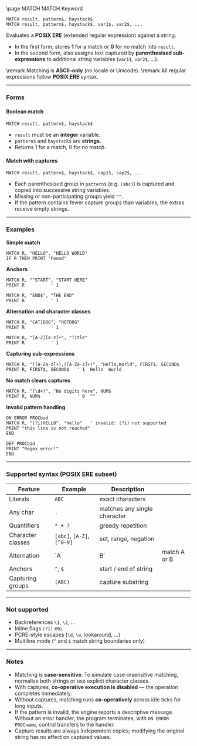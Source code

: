 \page MATCH MATCH Keyword

```basic
MATCH result, pattern$, haystack$
MATCH result, pattern$, haystack$, var1$, var2$, ...
```

Evaluates a **POSIX ERE** (extended regular expression) against a string.

* In the first form, stores **1** for a match or **0** for no match into `result`.
* In the second form, also assigns text captured by **parenthesised sub-expressions** to additional string variables (`var1$`, `var2$`, …).

\remark Matching is **ASCII-only** (no locale or Unicode).
\remark All regular expressions follow **POSIX ERE** syntax.

---

### Forms

#### Boolean match

```basic
MATCH result, pattern$, haystack$
```

* `result` must be an **integer** variable.
* `pattern$` and `haystack$` are **strings**.
* Returns 1 for a match, 0 for no match.

#### Match with captures

```basic
MATCH result, pattern$, haystack$, cap1$, cap2$, ...
```

* Each parenthesised group in `pattern$` (e.g. `(abc)`) is captured and copied into successive string variables.
* Missing or non-participating groups yield `""`.
* If the pattern contains fewer capture groups than variables, the extras receive empty strings.

---

### Examples

**Simple match**

```basic
MATCH R, "HELLO", "HELLO WORLD"
IF R THEN PRINT "Found"
```

**Anchors**

```basic
MATCH R, "^START", "START HERE"
PRINT R          ' 1

MATCH R, "END$", "THE END"
PRINT R          ' 1
```

**Alternation and character classes**

```basic
MATCH R, "CAT|DOG", "HOTDOG"
PRINT R          ' 1

MATCH R, "[A-Z][a-z]+", "Title"
PRINT R          ' 1
```

**Capturing sub-expressions**

```basic
MATCH R, "([A-Za-z]+),([A-Za-z]+)", "Hello,World", FIRST$, SECOND$
PRINT R, FIRST$, SECOND$   ' 1  Hello  World
```

**No match clears captures**

```basic
MATCH R, "(\d+)", "No digits here", NUM$
PRINT R, NUM$              ' 0  ""
```

**Invalid pattern handling**

```basic
ON ERROR PROCbad
MATCH R, "(?i)HELLO", "hello"   ' invalid: (?i) not supported
PRINT "this line is not reached"
END

DEF PROCbad
PRINT "Regex error!"
END
```

---

### Supported syntax (POSIX ERE subset)

| Feature           | Example                    | Description                  |              |
| ----------------- | -------------------------- | ---------------------------- | ------------ |
| Literals          | `ABC`                      | exact characters             |              |
| Any char          | `.`                        | matches any single character |              |
| Quantifiers       | `* + ?`                    | greedy repetition            |              |
| Character classes | `[abc]`, `[A-Z]`, `[^0-9]` | set, range, negation         |              |
| Alternation       | `A                         | B`                           | match A or B |
| Anchors           | `^`, `$`                   | start / end of string        |              |
| Capturing groups  | `(ABC)`                    | capture substring            |              |

---

### Not supported

* Backreferences `\1`, `\2`, …
* Inline flags `(?i)` etc.
* PCRE-style escapes (`\d`, `\w`, lookaround, …)
* Multiline mode (`^` and `$` match string boundaries only)

---

### Notes

* Matching is **case-sensitive**. To simulate case-insensitive matching, normalise both strings or use explicit character classes.
* With captures, **co-operative execution is disabled** — the operation completes immediately.
* Without captures, matching runs **co-operatively** across idle ticks for long inputs.
* If the pattern is invalid, the engine reports a descriptive message.
  Without an error handler, the program terminates;
  with `ON ERROR PROCname`, control transfers to the handler.
* Capture results are always independent copies; modifying the original string has no effect on captured values.
